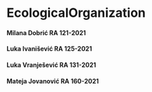 # EcologicalOrganization

#### Milana Dobrić RA 121-2021
#### Luka Ivanišević RA 125-2021
#### Luka Vranješević RA 131-2021
#### Mateja Jovanović RA 160-2021
